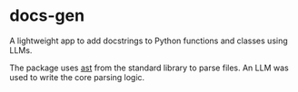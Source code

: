 # docs-gen

A lightweight app to add docstrings to Python functions and classes using LLMs.

The package uses [ast](https://docs.python.org/3/library/ast.html) from the standard library to parse files.
An LLM was used to write the core parsing logic.